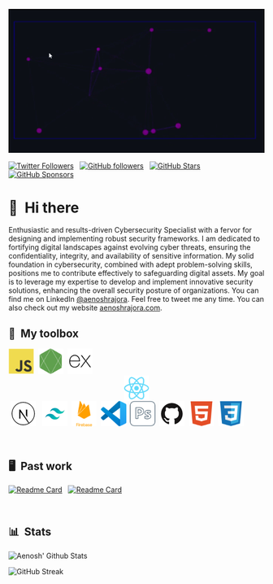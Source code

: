![Hey there, I'm Aenosh Rajora. I'm a penetration tester, a maker and infosec enthusiast. Check out my work](https://github.com/aenoshrajora/aenoshrajora/raw/master/header.gif)

[![Twitter Followers](https://img.shields.io/twitter/follow/aenoshr?color=0E7FC0&logo=twitter&style=for-the-badge&label=Twitter)](https://twitter.com/aenoshr) &nbsp; [![GitHub followers](https://img.shields.io/github/followers/aenoshrajora?logo=GitHub&style=for-the-badge)](https://github.com/aenoshrajora) &nbsp; [![GitHub Stars](https://img.shields.io/github/stars/aenoshrajora?logo=github&style=for-the-badge)](https://github.com/aenoshrajora) &nbsp; [![GitHub Sponsors](https://img.shields.io/github/sponsors/aenoshrajora?color=BF4B8A&logo=githubsponsors&style=for-the-badge&label=Sponsor%20on%20Github)](https://github.com/sponsors/aenoshrajora)

# 👋 &nbsp;Hi there

Enthusiastic and results-driven Cybersecurity Specialist with a fervor for designing and implementing robust security frameworks. I am dedicated to fortifying digital landscapes against evolving cyber threats, ensuring the confidentiality, integrity, and availability of sensitive information. My solid foundation in cybersecurity, combined with adept problem-solving skills, positions me to contribute effectively to safeguarding digital assets. My goal is to leverage my expertise to develop and implement innovative security solutions, enhancing the overall security posture of organizations. You can find me on LinkedIn [@aenoshrajora](https://linkedin.com/aenosh-rajora). Feel free to tweet me any time. You can also check out my website [aenoshrajora.com](https://aenoshrajora.netlify.app).


## 🧰 &nbsp;My toolbox

<img  src="https://raw.githubusercontent.com/devicons/devicon/1119b9f84c0290e0f0b38982099a2bd027a48bf1/icons/javascript/javascript-original.svg" alt="JavaScript" width="50" height="50"/> &nbsp;<img  src="https://raw.githubusercontent.com/devicons/devicon/1119b9f84c0290e0f0b38982099a2bd027a48bf1/icons/nodejs/nodejs-plain.svg" alt="NodeJS" width="50" height="50"/> &nbsp;<img  src="https://github.com/aenoshrajora/aenoshrajora/raw/master/assets/ExpressJS.png" alt="ExpressJS"/> &nbsp; <img  src="https://raw.githubusercontent.com/devicons/devicon/1119b9f84c0290e0f0b38982099a2bd027a48bf1/icons/react/react-original.svg" alt="ReactJS" width="50" height="50" style="margin:0 auto; display:block;"/> &nbsp;<img  src="https://github.com/aenoshrajora/aenoshrajora/raw/master/assets/NextJS.png" alt="NextJS"/> &nbsp; <img  src="https://github.com/aenoshrajora/aenoshrajora/raw/master/assets/TailwindCSS.png" alt="TailwindCSS"/> &nbsp;<img src="https://raw.githubusercontent.com/devicons/devicon/1119b9f84c0290e0f0b38982099a2bd027a48bf1/icons/firebase/firebase-plain-wordmark.svg" alt="Firebase" width="50" height="50"/> &nbsp;<img  src="https://raw.githubusercontent.com/devicons/devicon/1119b9f84c0290e0f0b38982099a2bd027a48bf1/icons/vscode/vscode-original.svg" alt="VSCode" width="50" height="50"/> &nbsp;<img  src="https://raw.githubusercontent.com/devicons/devicon/1119b9f84c0290e0f0b38982099a2bd027a48bf1/icons/photoshop/photoshop-line.svg" alt="Photoshop" width="50" height="50"/> &nbsp;<img  src="https://github.com/aenoshrajora/aenoshrajora/raw/master/assets/Github.png" alt="Github"/> &nbsp;<img  src="https://raw.githubusercontent.com/devicons/devicon/1119b9f84c0290e0f0b38982099a2bd027a48bf1/icons/html5/html5-plain.svg" alt="HTML5" width="50" height="50"/> &nbsp;<img  src="https://raw.githubusercontent.com/devicons/devicon/1119b9f84c0290e0f0b38982099a2bd027a48bf1/icons/css3/css3-original.svg" alt="CSS3" width="50" height="50"/>

&nbsp;

## 🖥 &nbsp;Past work

[![Readme Card](https://github-readme-stats.vercel.app/api/pin/?username=aenoshrajora&repo=Hash-Vanquisher&bg_color=0d1116&title_color=ce09ec&text_color=a4aacb&icon_color=007ec6)](https://github.com/aenoshrajora/Hash-Vanquisher) &nbsp; [![Readme Card](https://github-readme-stats.vercel.app/api/pin/?username=aenoshrajora&repo=PyScanNet&bg_color=0d1116&title_color=ce09ec&text_color=a4aacb&icon_color=007ec6)](https://github.com/aenoshrajora/PyScanNet)

&nbsp;

## 📊 &nbsp;Stats

![Aenosh' Github Stats](https://github-readme-stats.vercel.app/api?username=aenoshrajora&hide=contribs,prs&show_icons=true&bg_color=0d1116&title_color=ce09ec&text_color=a4aacb&icon_color=007ec6)

![GitHub Streak](https://github-readme-streak-stats.herokuapp.com/?user=aenoshrajora&theme=dark&count_private=true&bg_color=0d1116&title_color=ce09ec&text_color=a4aacb&icon_color=007ec6)


